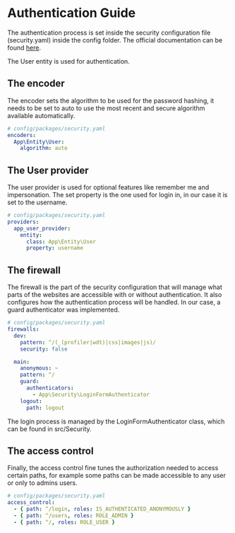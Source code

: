 # Authentication Guide

The authentication process is set inside the security configuration file (security.yaml) inside the config folder.
The official documentation can be found [here](https://symfony.com/doc/4.4/security.html).

The User entity is used for authentication.

## The encoder
The encoder sets the algorithm to be used for the password hashing, it needs to be set to auto to use
the most recent and secure algorithm available automatically. 

```yaml
# config/packages/security.yaml
encoders:
  App\Entity\User:
    algorithm: auto
```

## The User provider
The user provider is used for optional features like remember me and impersonation. The set property is the one used for login in, in our case it is set to the username.
```yaml
# config/packages/security.yaml
providers:
  app_user_provider:
    entity:
      class: App\Entity\User
      property: username
```

## The firewall

The firewall is the part of the security configuration that will manage what parts of the websites are accessible with or without authentication.
It also configures how the authentication process will be handled. In our case, a guard authenticator was implemented.
```yaml
# config/packages/security.yaml
firewalls:
  dev:
    pattern: ^/(_(profiler|wdt)|css|images|js)/
    security: false

  main:
    anonymous: ~
    pattern: ^/
    guard:
      authenticators:
        - App\Security\LoginFormAuthenticator
    logout:
      path: logout
```

The login process is managed by the LoginFormAuthenticator class, which can be found in src/Security.

## The access control

Finally, the access control fine tunes the authorization needed to access certain paths, for example
some paths can be made accessible to any user or only to admins users.
```yaml
# config/packages/security.yaml
access_control:
  - { path: ^/login, roles: IS_AUTHENTICATED_ANONYMOUSLY }
  - { path: ^/users, roles: ROLE_ADMIN }
  - { path: ^/, roles: ROLE_USER }
```